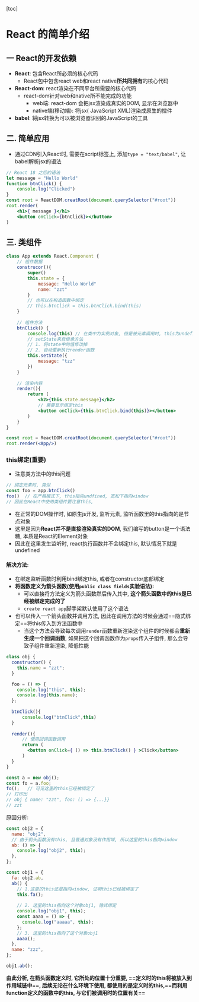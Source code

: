 [toc]

# React 的简单介绍

## 一 React的开发依赖

- **React**: 包含React所必须的核心代码
  - React包中包含react web和react native**所共同拥有**的核心代码
- **React-dom**: react渲染在不同平台所需要的核心代码
  - react-dom针对web和native所不能完成的功能
    - web端: react-dom 会把jsx渲染成真实的DOM, 显示在浏览器中
    - native端(移动端): 将jsx( JavaScript XML)渲染成原生的控件
- **babel**: 将jsx转换为可以被浏览器识别的JavaScript的工具



## 二. 简单应用

- 通过CDN引入React时, 需要在script标签上, 添加`type = "text/babel"`, 让babel解析jsx的语法

```jsx
// React 18 之后的语法
let message = "Hello World"
function btnClick() {
    console.log("Clicked")
}
const root = ReactDOM.creatRoot(document.querySelector("#root"))
root.render(
    <h1>{ message }</h1>
    <button onClick={btnClick}></button>
)
```



## 三. 类组件

```jsx
class App extends React.Component {
    // 组件数据
    construcor(){
        super()
        this.state = {
            message: "Hello World"
            name: "zzt"
        }
 		// 也可以在构造函数中绑定	       
        // this.btnClick = this.btnClick.bind(this)
    }
    
    // 组件方法
    btnClick() {
        console.log(this) // 在类中为实例对象, 但是被元素调用时, this为undefine
        // setState来自继承方法
        // 1. 将state中的值修改掉
        // 2. 自动重新执行render函数
        this.setState({
            message: "tzz"
        })
    }
    
    // 渲染内容
    render(){
        return (
            <h2>{this.state.message}</h2>
            // 需要显示绑定this
            <button onClick={this.btnClick.bind(this)}></button>
        )
    }
}

const root = ReactDOM.creatRoot(document.querySelector("#root"))
root.render(<App/>)
```

### this绑定(重要)

- 注意类方法中的this问题

```jsx
// 绑定元素时, 类似
const foo = app.btnClick()
foo()  // 在严格模式下, this指向undfined, 宽松下指向window
// 因此在React中使用类组件要注意this, 
```

- 在正常的DOM操作时, 如原生js开发, 监听元素, 监听函数里的this指向的是节点对象
- 这里是因为**React并不是直接渲染真实的DOM**, 我们编写的button是一个语法糖, 本质是React的Element对象
- 因此在这里发生监听时, react执行函数并不会绑定this, 默认情况下就是undefined

#### 解决方法:

- 在绑定监听函数时利用bind绑定this, 或者在constructor底部绑定
- **将函数定义为箭头函数(使用`public class fields`实验语法):**
  - 可以直接将方法定义为箭头函数然后传入其中, **这个箭头函数中的this是已经被绑定完成的了**
  - `create react app`脚手架默认使用了这个语法
- 也可以传入一个箭头函数并调用方法, 因此在调用方法的时候会通过==隐式绑定==将this传入到方法函数中
  - 当这个方法会导致每次调用`render`函数重新渲染这个组件的时候都会**重新生成一个回调函数**, 如果把这个回调函数作为`props`传入子组件, 那么会导致子组件重新渲染, 降低性能


```jsx
class obj {
  constructor() {
    this.name = "zzt";
  }

  foo = () => {
    console.log("this", this);
    console.log(this.name);
  };
    
  btnClick(){
      console.log("btnClick",this)
  }
    
  render(){
      // 使用回调函数调用
      return (
      	<button onClick={ () => this.btnClick() } >Click</button>
      )
  }
}

const a = new obj();
const fo = a.foo;
fo();   // 可见这里的this已经被绑定了
// 打印出
// obj { name: "zzt", foo: () => {...}}
// zzt
```

原因分析: 

```js
const obj2 = {
  name: "obj2",
  // 由于箭头函数没有this, 且普通对象没有作用域, 所以这里的this指向window
  ab: () => {
    console.log("obj2", this);
  },
};

const obj1 = {
  fa: obj2.ab,
  ab() {
    // 1.这里的this还是指向window, 证明this已经被绑定了
    this.fa();
    
    // 2. 这里的this指向这个对象obj1, 隐式绑定
    console.log("obj1", this);
    const aaaa = () => {
      console.log("aaaaa", this);
    };
    // 3. 这里的this指向了这个对象obj1
    aaaa();
  },
  name: "zzz",
};

obj1.ab();
```

**由此分析, 在箭头函数定义时, 它所处的位置十分重要, ==定义时的this将被放入到作用域链中==, 后续无论在什么环境下使用, 都使用的是定义时的this,==而利用function定义的函数中的this, 与它们被调用时的位置有关==**
